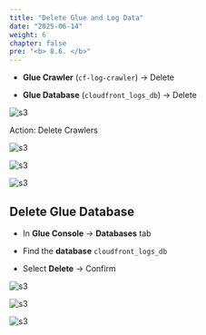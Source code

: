 ```yaml
---
title: "Delete Glue and Log Data"
date: "2025-06-14"
weight: 6
chapter: false
pre: "<b> 8.6. </b>"
---
```

- **Glue Crawler** (`cf-log-crawler`) → Delete

- **Glue Database** (`cloudfront_logs_db`) → Delete

![s3](/images/9.deleteglueandlogdata/1.png)

Action: Delete Crawlers

![s3](/images/9.deleteglueandlogdata/2.png)

![s3](/images/9.deleteglueandlogdata/3.png)

![s3](/images/9.deleteglueandlogdata/4.png)

## Delete Glue Database

- In **Glue Console** → **Databases** tab

- Find the **database** `cloudfront_logs_db`

- Select **Delete** → Confirm

![s3](/images/9.deleteglueandlogdata/5.png)

![s3](/images/9.deleteglueandlogdata/6.png)

![s3](/images/9.deleteglueandlogdata/7.png)
